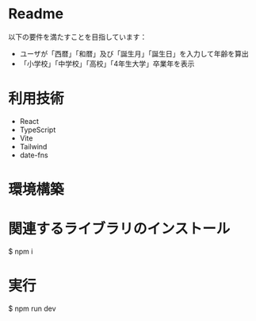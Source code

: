 # Readme
以下の要件を満たすことを目指しています：

- ユーザが「西暦」「和暦」及び「誕生月」「誕生日」を入力して年齢を算出
- 「小学校」「中学校」「高校」「4年生大学」卒業年を表示

# 利用技術
- React
- TypeScript
- Vite
- Tailwind
- date-fns

# 環境構築
# 関連するライブラリのインストール
$ npm i

# 実行
$ npm run dev